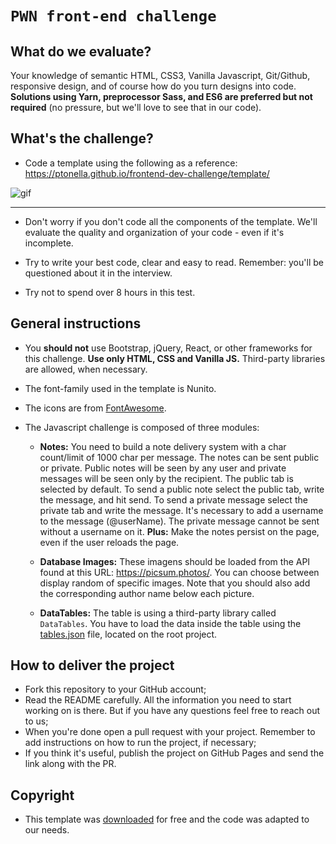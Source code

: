# `PWN front-end challenge`

## What do we evaluate?
Your knowledge of semantic HTML, CSS3, Vanilla Javascript, Git/Github, responsive design, and of course how do you turn designs into code. **Solutions using Yarn, preprocessor Sass, and ES6 are preferred but not required** (no pressure, but we'll love to see that in our code).

## What's the challenge?
- Code a template using the following as a reference: https://ptonella.github.io/frontend-dev-challenge/template/

![gif](http://g.recordit.co/YjKFLxNzUI.gif)

***

- Don't worry if you don't code all the components of the template. We'll evaluate the quality and organization of your code - even if it's incomplete.

- Try to write your best code, clear and easy to read. Remember: you'll be questioned about it in the interview.

- Try not to spend over 8 hours in this test.


## General instructions

- You **should not** use Bootstrap, jQuery, React, or other frameworks for this challenge. **Use only HTML, CSS and Vanilla JS.** Third-party libraries are allowed, when necessary.

- The font-family used in the template is Nunito.

- The icons are from [FontAwesome](https://fontawesome.com/).

- The Javascript challenge is composed of three modules:

  - **Notes:** You need to build a note delivery system with a char count/limit of 1000 char per message. The notes can be sent public or private. Public notes will be seen by any user and private messages will be seen only by the recipient. The public tab is selected by default. To send a public note select the public tab, write the message, and hit send. To send a private message select the private tab and write the message. It's necessary to add a username to the message (@userName). The private message cannot be sent without a username on it.
  **Plus:** Make the notes persist on the page, even if the user reloads the page.

  - **Database Images:** These imagens should be loaded from the API found at this URL: https://picsum.photos/. You can choose between display random of specific images. Note that you should also add the corresponding author name below each picture.

  - **DataTables:** The table is using a third-party library called `DataTables`. You have to load the data inside the table using the [tables.json](https://github.com/ptonella/frontend-dev-challenge/blob/master/tables.json) file, located on the root project.


## How to deliver the project

- Fork this repository to your GitHub account;
- Read the README carefully. All the information you need to start working on is there. But if you have any questions feel free to reach out to us;
- When you're done open a pull request with your project. Remember to add instructions on how to run the project, if necessary;
- If you think it's useful, publish the project on GitHub Pages and send the link along with the PR.


## Copyright

- This template was [downloaded](https://github.com/StartBootstrap/startbootstrap-sb-admin-2) for free and the code was adapted to our needs.
